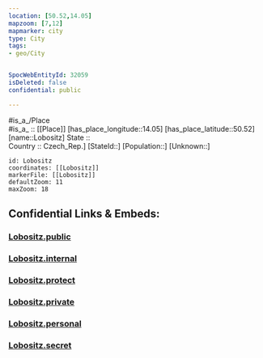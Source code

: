 ```yaml
---
location: [50.52,14.05] 
mapzoom: [7,12] 
mapmarker: city 
type: City
tags:
- geo/City


SpocWebEntityId: 32059
isDeleted: false
confidential: public

---
```

#is_a_/Place  
#is_a_ :: [[Place]] 
[has_place_longitude::14.05] 
[has_place_latitude::50.52] 
[name::Lobositz] 
State ::  
Country :: Czech_Rep.] 
[StateId::] 
[Population::] 
[Unknown::] 


```leaflet
id: Lobositz
coordinates: [[Lobositz]] 
markerFile: [[Lobositz]] 
defaultZoom: 11 
maxZoom: 18
```


## Confidential Links & Embeds: 

### [Lobositz.public](/_public/\Earth\Continent\Europe\Europe~Central\Czech_Republic\regions~Czech_Republic\Ústecký\CityLobositz.public.md) 

### [Lobositz.internal](/_internal/\Earth\Continent\Europe\Europe~Central\Czech_Republic\regions~Czech_Republic\Ústecký\CityLobositz.internal.md) 

### [Lobositz.protect](/_protect/\Earth\Continent\Europe\Europe~Central\Czech_Republic\regions~Czech_Republic\Ústecký\CityLobositz.protect.md) 

### [Lobositz.private](/_private/\Earth\Continent\Europe\Europe~Central\Czech_Republic\regions~Czech_Republic\Ústecký\CityLobositz.private.md) 

### [Lobositz.personal](/_personal/\Earth\Continent\Europe\Europe~Central\Czech_Republic\regions~Czech_Republic\Ústecký\CityLobositz.personal.md) 

### [Lobositz.secret](/_secret/\Earth\Continent\Europe\Europe~Central\Czech_Republic\regions~Czech_Republic\Ústecký\CityLobositz.secret.md)


